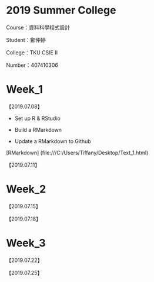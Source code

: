 # 2019 Summer College

Course：資料科學程式設計

Student：鄭仲婷

College：TKU CSIE Ⅱ

Number：407410306

# Week_1 

【2019.07.08】
- Set up R & RStudio
 
- Build a RMarkdown
 
- Update a RMarkdown to Github

[RMarkdown] (file:///C:/Users/Tiffany/Desktop/Text_1.html)
 

【2019.07.11】

# Week_2 

【2019.07.15】

【2019.07.18】

# Week_3 

【2019.07.22】

【2019.07.25】
